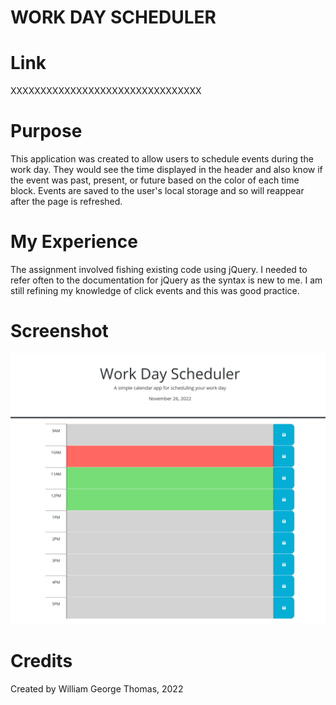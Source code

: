# WORK DAY SCHEDULER

# Link

XXXXXXXXXXXXXXXXXXXXXXXXXXXXXXXX

# Purpose

This application was created to allow users to schedule events during the work day.  They would see the time displayed in the header and also know if the event was past, present, or future based on the color of each time block.  Events are saved to the user's local storage and so will reappear  after the page is refreshed. 

# My Experience

The assignment involved fishing existing code using jQuery.  I needed to refer often to the documentation for jQuery as the syntax is new to me.  I am still refining my knowledge of click events and this was good practice.

# Screenshot

![screenshot of work day scheduler](./_C__Users_Will_code_work-day-scheduler_index.html.png)

# Credits

Created by William George Thomas, 2022